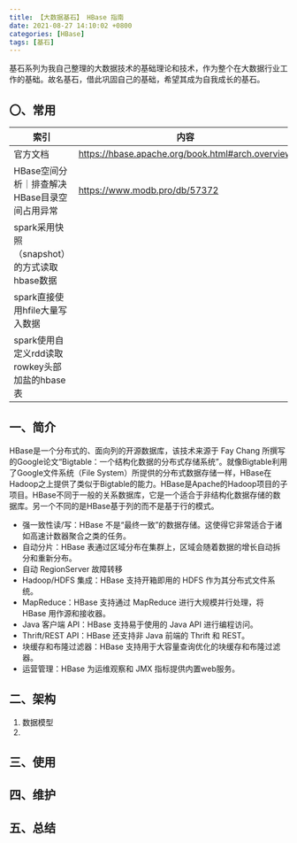 ```yaml
---
title: 【大数据基石】 HBase 指南
date: 2021-08-27 14:10:02 +0800
categories: [HBase]
tags: [基石]
---
```

基石系列为我自己整理的大数据技术的基础理论和技术，作为整个在大数据行业工作的基础。故名基石，借此巩固自己的基础，希望其成为自我成长的基石。

## 〇、常用
|索引|内容|
|----|----|
| 官方文档                                      | https://hbase.apache.org/book.html#arch.overview |
| HBase空间分析｜排查解决HBase目录空间占用异常  | https://www.modb.pro/db/57372                    |
| spark采用快照（snapshot）的方式读取hbase数据  |                                                  |
|spark直接使用hfile大量写入数据||
|spark使用自定义rdd读取rowkey头部加盐的hbase表||

## 一、简介
HBase是一个分布式的、面向列的开源数据库，该技术来源于 Fay Chang 所撰写的Google论文“Bigtable：一个结构化数据的分布式存储系统”。就像Bigtable利用了Google文件系统（File System）所提供的分布式数据存储一样，HBase在Hadoop之上提供了类似于Bigtable的能力。HBase是Apache的Hadoop项目的子项目。HBase不同于一般的关系数据库，它是一个适合于非结构化数据存储的数据库。另一个不同的是HBase基于列的而不是基于行的模式。

- 强一致性读/写：HBase 不是“最终一致”的数据存储。这使得它非常适合于诸如高速计数器聚合之类的任务。
- 自动分片：HBase 表通过区域分布在集群上，区域会随着数据的增长自动拆分和重新分布。
- 自动 RegionServer 故障转移
- Hadoop/HDFS 集成：HBase 支持开箱即用的 HDFS 作为其分布式文件系统。
- MapReduce：HBase 支持通过 MapReduce 进行大规模并行处理，将 HBase 用作源和接收器。
- Java 客户端 API：HBase 支持易于使用的 Java API 进行编程访问。
- Thrift/REST API：HBase 还支持非 Java 前端的 Thrift 和 REST。
- 块缓存和布隆过滤器：HBase 支持用于大容量查询优化的块缓存和布隆过滤器。
- 运营管理：HBase 为运维观察和 JMX 指标提供内置web服务。



## 二、架构

1. 数据模型
2. 

## 三、使用

## 四、维护

## 五、总结

